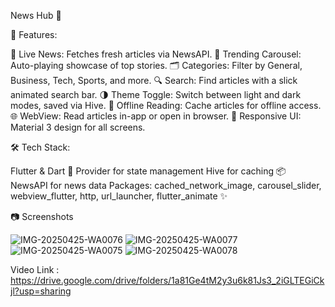News Hub 📰

🎉 Features:

📰 Live News: Fetches fresh articles via NewsAPI.
📸 Trending Carousel: Auto-playing showcase of top stories.
🗂️ Categories: Filter by General, Business, Tech, Sports, and more.
🔍 Search: Find articles with a slick animated search bar.
🌗 Theme Toggle: Switch between light and dark modes, saved via Hive.
📴 Offline Reading: Cache articles for offline access.
🌐 WebView: Read articles in-app or open in browser.
📱 Responsive UI: Material 3 design for all screens.

🛠️ Tech Stack:

Flutter & Dart 🦋
Provider for state management
Hive for caching 📦
NewsAPI for news data
Packages: cached_network_image, carousel_slider, webview_flutter, http, url_launcher, flutter_animate ✨

📷 Screenshots 

![IMG-20250425-WA0076](https://github.com/user-attachments/assets/312cc2d8-2aec-4c9e-a690-d1c796890c02)
![IMG-20250425-WA0077](https://github.com/user-attachments/assets/cb81c4e6-eee6-405a-b263-d6085ec48683)
![IMG-20250425-WA0075](https://github.com/user-attachments/assets/21f8a706-534c-4041-b427-056fbfd795ec)
![IMG-20250425-WA0078](https://github.com/user-attachments/assets/8236d5b0-0a49-4953-9247-56271a157063)

Video Link :
https://drive.google.com/drive/folders/1a81Ge4tM2y3u6k81Js3_2iGLTEGiCkjl?usp=sharing
